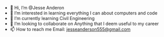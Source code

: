 - 👋 Hi, I’m @Jesse Anderon
- 👀 I’m interested in learning everything I can about computers and code
- 🌱 I’m currently learning Civil Engineering
- 💞️ I’m looking to collaborate on Anything that I deem useful to my career
- 📫 How to reach me Email: jesseanderson555@gmail.com

<!---
Steelo29/Steelo29 is a ✨ special ✨ repository because its `README.md` (this file) appears on your GitHub profile.
You can click the Preview link to take a look at your changes.
--->
